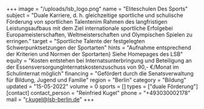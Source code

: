 +++
image = "/uploads/lsb_logo.png"
name = "Eliteschulen Des Sports"
subject = "Duale Karriere, d. h. gleichzeitige sportliche und schulische Förderung von sportlichen Talentenim Rahmen des langfristigen Leistungsaufbaus mit dem Ziel internationale sportliche Erfolgebei Europameisterschaften, Weltmeisterschaften und Olympischen Spielen zu erringen."
target = "Sportliche Talente der festgelegten Schwerpunktsetzungen der Sportarten"
hints = "Aufnahme entsprechend der Kriterien und Normen der Sportarten} Siehe Homepages des LSB"
equity = "Kosten entstehen bei Internatsunterbringung und Beteiligung an der EssensversorgungInternatskostenzuschuss von 90,- €/Monat im Schulinternat möglich"
financing = "Gefördert durch die Senatsverwaltung für Bildung, Jugend und Familie"
region = "Berlin"
category = "Bildung"
updated = "15-05-2022"
volume = 0
sports = []
types = ["duale Förderung"]
[contact]
contact_person = "Reinfried Kugel"
phone = "+493030002178"
mail = "r.kugel@lsb-berlin.de"
+++